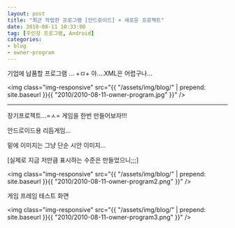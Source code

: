 ```yaml
---
layout: post
title: "최근 작업한 프로그램 [안드로이드] + 새로운 프로젝트"
date: 2010-08-11 10:33:00
tag: [주인장 프로그램, Android]
categories:
- blog
- owner-program
---
```


기업에 납품할 프로그램 ... +ㅁ+ 아....XML은 어렵구나...

<!--more-->

<img class="img-responsive" src="{{ "/assets/img/blog/" | prepend: site.baseurl }}{{ "2010/2010-08-11-owner-program.jpg" }}" />

- - -

장기프로젝트...=ㅅ= 게임을 한번 만들어보자!!!

안드로이드용 리듬게임...

밑에 이미지는 그냥 단순 시안 이미지...

[실제로 지금 저만큼 표시하는 수준은 만들었으니;;;]

<img class="img-responsive" src="{{ "/assets/img/blog/" | prepend: site.baseurl }}{{ "2010/2010-08-11-owner-program2.png" }}" />

게임 프레임 테스트 화면

<img class="img-responsive" src="{{ "/assets/img/blog/" | prepend: site.baseurl }}{{ "2010/2010-08-11-owner-program3.png" }}" />